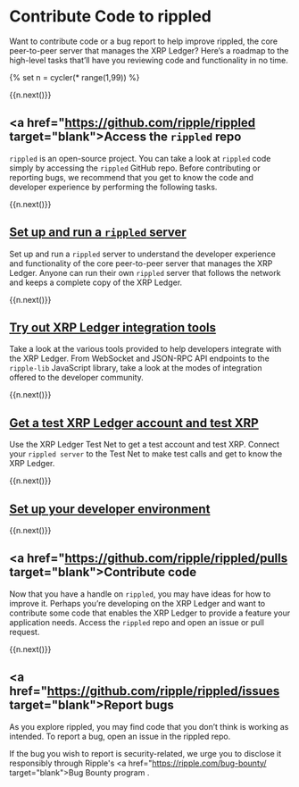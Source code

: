 # Contribute Code to rippled

Want to contribute code or a bug report to help improve rippled, the core peer-to-peer server that manages the XRP Ledger? Here’s a roadmap to the high-level tasks that’ll have you reviewing code and functionality in no time.

{% set n = cycler(* range(1,99)) %}


<span class="use-case-step-num">{{n.next()}}</span>
<!-- <span class="use-case-step-length">(1 hour)</span> -->
## <a href="https://github.com/ripple/rippled target="blank">Access the `rippled` repo</a> <i class="fa fa-external-link" aria-hidden="true"></i>

`rippled` is an open-source project. You can take a look at `rippled` code simply by accessing the `rippled` GitHub repo. Before contributing or reporting bugs, we recommend that you get to know the code and developer experience by performing the following tasks.


<span class="use-case-step-num">{{n.next()}}</span>
<!-- <span class="use-case-step-length">(1 hour)</span> -->
## [Set up and run a `rippled` server](xxxxx.html)

Set up and run a `rippled` server to understand the developer experience and functionality of the core peer-to-peer server that manages the XRP Ledger. Anyone can run their own `rippled` server that follows the network and keeps a complete copy of the XRP Ledger.


<span class="use-case-step-num">{{n.next()}}</span>
<!-- <span class="use-case-step-length">(1 hour)</span> -->
## [Try out XRP Ledger integration tools](xxxxx.html)

Take a look at the various tools provided to help developers integrate with the XRP Ledger. From WebSocket and JSON-RPC API endpoints to the `ripple-lib` JavaScript library, take a look at the modes of integration offered to the developer community.


<span class="use-case-step-num">{{n.next()}}</span>
<!-- <span class="use-case-step-length">(1 hour)</span> -->
## [Get a test XRP Ledger account and test XRP](xxxxx.html)

Use the XRP Ledger Test Net to get a test account and test XRP. Connect your `rippled server` to the Test Net to make test calls and get to know the XRP Ledger.


<span class="use-case-step-num">{{n.next()}}</span>
<!-- <span class="use-case-step-length">(1 hour)</span> -->
## [Set up your developer environment](xxxxx.html)

<!-- TODO: awaiting links to a few rippled repo md files -->


<span class="use-case-step-num">{{n.next()}}</span>
<!-- <span class="use-case-step-length">(1 hour)</span> -->
## <a href="https://github.com/ripple/rippled/pulls target="blank">Contribute code</a> <i class="fa fa-external-link" aria-hidden="true"></i>

Now that you have a handle on `rippled`, you may have ideas for how to improve it. Perhaps you’re developing on the XRP Ledger and want to contribute some code that enables the XRP Ledger to provide a feature your application needs. Access the `rippled` repo and open an issue or pull request.


<span class="use-case-step-num">{{n.next()}}</span>
<!-- <span class="use-case-step-length">(1 hour)</span> -->
## <a href="https://github.com/ripple/rippled/issues target="blank">Report bugs</a> <i class="fa fa-external-link" aria-hidden="true"></i>

As you explore rippled, you may find code that you don’t think is working as intended. To report a bug, open an issue in the rippled repo.

If the bug you wish to report is security-related, we urge you to disclose it responsibly through Ripple's <a href="https://ripple.com/bug-bounty/ target="blank">Bug Bounty program</a> <i class="fa fa-external-link" aria-hidden="true"></i>.
